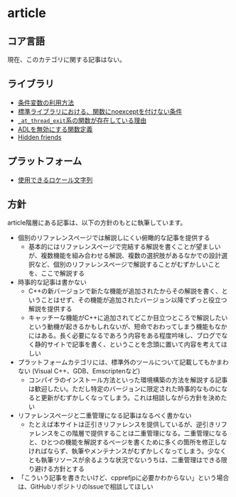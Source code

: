# article

## コア言語
現在、このカテゴリに関する記事はない。


## ライブラリ
- [条件変数の利用方法](article/lib/how_to_use_cv.md)
- [標準ライブラリにおける、関数にnoexceptを付けない条件](article/lib/dont_use_noexcept.md)
- [`_at_thread_exit`系の関数が存在している理由](article/lib/at_thread_exit.md)
- [ADLを無効にする関数定義](article/lib/disable_adl_function.md)
- [Hidden friends](article/lib/hidden_friends.md)


## プラットフォーム
- [使用できるロケール文字列](article/platform/locales.md)


## 方針
article階層にある記事は、以下の方針のもとに執筆しています。

- 個別のリファレンスページでは解説しにくい俯瞰的な記事を提供する
    - 基本的にはリファレンスページで完結する解説を書くことが望ましいが、複数機能を組み合わせる解説、複数の選択肢があるなかでの設計選択など、個別のリファレンスページで解説することがむずかしいことを、ここで解説する
- 時事的な記事は書かない
    - C++の新バージョンで新たな機能が追加されたからその解説を書く、ということはせず、その機能が追加されたバージョン以降でずっと役立つ解説を提供する
    - キャッチーな機能がC++に追加されてどこか目立つところで解説したいという動機が起きるかもしれないが、短命でおわってしまう機能もなかにはある。長く必要になるであろう内容をある程度吟味し、ブログでなく静的サイトで記事を書く、ということを念頭に置いて内容を考えてほしい
- プラットフォームカテゴリには、標準外のツールについて記載してもかまわない (Visual C++、GDB、Emscriptenなど)
    - コンパイラのインストール方法といった環境構築の方法を解説する記事は歓迎したい。ただし特定のバージョンに限定された時事的なものになると更新がむずかしくなってしまう。これは相談しながら方針を決めたい
- リファレンスページと二重管理になる記事はなるべく書かない
    - たとえば本サイトは正引きリファレンスを提供しているが、逆引きリファレンスをこの階層で提供することは二重管理になる。二重管理になると、ひとつの機能を解説するページを書くために多くの箇所を修正しなければならず、執筆やメンテナンスがむずかしくなってしまう。少なくとも執筆リソースが余るような状況でないうちは、二重管理はできる限り避ける方針とする
- 「こういう記事を書きたいけど、cpprefjpに必要かわからない」という場合は、GitHubリポジトリのIssueで相談してほしい
